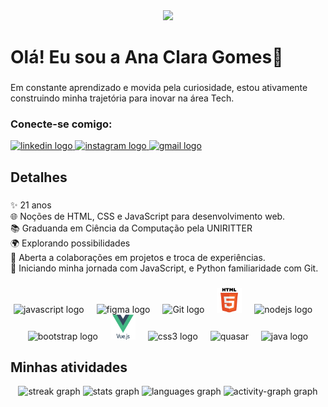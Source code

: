 <div align="center">
  <img src="https://visitor-badge.laobi.icu/badge?page_id=rkluiza.rkluiza&"  />
</div>

###

<h1 align="left">Olá! Eu sou a Ana Clara Gomes👋</h1>

###

<p align="left">Em constante aprendizado e movida pela curiosidade, estou ativamente construindo minha trajetória para inovar na área Tech.</p>

###

<h3 align="left">Conecte-se comigo:</h3>
<p align="left">
  <a href="https://www.linkedin.com/in/anacsfg/" target="_blank">
    <img src="https://raw.githubusercontent.com/maurodesouza/profile-readme-generator/master/src/assets/icons/social/linkedin/default.svg" width="52" height="40" alt="linkedin logo" />
  </a>
  <a href="https://www.instagram.com/ana_csfg?igsh=MTNvNGhuYWV1anAxMg==" target="_blank">
    <img src="https://raw.githubusercontent.com/maurodesouza/profile-readme-generator/master/src/assets/icons/social/instagram/default.svg" width="52" height="40" alt="instagram logo" />
  </a>
  <a href="mailto:anaclaragomes.job@gmail.com" target="_blank">
    <img src="https://raw.githubusercontent.com/maurodesouza/profile-readme-generator/master/src/assets/icons/social/gmail/default.svg" width="52" height="40" alt="gmail logo" />
  </a>
</div>

###

<h2 align="left">Detalhes</h2>

###

<p align="left">✨ 21 anos<br>🌐 Noções de HTML, CSS e JavaScript para desenvolvimento web.<br>📚 Graduanda em Ciência da Computação pela UNIRITTER<br>🌍 Explorando possibilidades<br>🤝 Aberta a colaborações em projetos e troca de experiências.<br> 🚀 Iniciando minha jornada com JavaScript, e Python familiaridade com Git.<br> </p>

###

<div align="center">
  <img src="https://cdn.jsdelivr.net/gh/devicons/devicon/icons/javascript/javascript-original.svg" height="40" alt="javascript logo"  />
  <img width="12" />
  <img src="https://www.vectorlogo.zone/logos/figma/figma-icon.svg" width="40" height="40" alt= "figma logo" />
  <img width="12" />
  <img src="https://www.vectorlogo.zone/logos/git-scm/git-scm-icon.svg" width="40" height="40" alt="Git logo" />
  <img width="12" />
  <img src="https://raw.githubusercontent.com/devicons/devicon/master/icons/html5/html5-original-wordmark.svg" width="40" height="40" alt="html5"/>
  <img width="12" />
  <img src="https://cdn.jsdelivr.net/gh/devicons/devicon/icons/nodejs/nodejs-original.svg" height="40" alt="nodejs logo"  />
  <img width="12" />
  <img src="https://cdn.jsdelivr.net/gh/devicons/devicon/icons/bootstrap/bootstrap-original.svg" height="40" alt="bootstrap logo"  />
  <img width="12" />
  <img src="https://raw.githubusercontent.com/devicons/devicon/master/icons/vuejs/vuejs-original-wordmark.svg" width="40" height="40" alt="vuejs"/>
  <img width="12" />
  <img src="https://cdn.jsdelivr.net/gh/devicons/devicon/icons/css3/css3-original.svg" height="40" alt="css3 logo"  />
  <img width="12" />
  <img src="https://cdn.quasar.dev/logo/svg/quasar-logo.svg" alt="quasar" width="40" height="40"/>
  <img width="12" />
  <img src="https://cdn.jsdelivr.net/gh/devicons/devicon/icons/java/java-original.svg" height="40" alt="java logo"  />
</div>

<h2 align="left">Minhas atividades</h2>

<div align="center">
  <img src="https://streak-stats.demolab.com?user=anaclaraSFG&locale=en&mode=daily&theme=dark&hide_border=true&border_radius=5&order=3&currstreak_color=9933FF&ring_color=9933FF" height="150" alt="streak graph" />
  <img src="https://github-readme-stats.vercel.app/api?username=anaclaraSFG&hide_title=true&hide_rank=false&show_icons=true&include_all_commits=true&count_private=true&disable_animations=false&theme=dark&locale=pt-br&hide_border=true&order=1&show_owner=true&custom_title=GitHub%20Stats&text_color=9933FF&icon_color=9933FF&border_color=9933FF" height="150" alt="stats graph" />
  <img src="https://github-readme-stats.vercel.app/api/top-langs?username=anaclaraSFG&locale=en&hide_title=false&layout=compact&card_width=320&langs_count=5&theme=dark&hide_border=true&order=2&title_color=9933FF&text_color=9933FF&icon_color=9933FF&border_color=9933FF" height="150" alt="languages graph" />
  <img src="https://github-readme-activity-graph.vercel.app/graph?username=anaclaraSFG&radius=16&theme=react&area=true&order=5&hide_border=true&hide_title=true&color=9933FF" height="300" alt="activity-graph graph" />
</div>
